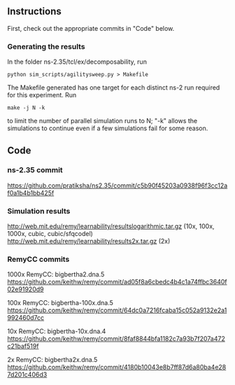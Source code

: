 ## Instructions ##
First, check out the appropriate commits in "Code" below.

### Generating the results ###
In the folder ns-2.35/tcl/ex/decomposability, run
   ```
   python sim_scripts/agilitysweep.py > Makefile
   ```
The Makefile generated has one target for each distinct ns-2 run required for 
this
experiment. Run
   ```         
   make -j N -k
   ```
to limit the number of parallel simulation runs to N; "-k" allows the 
simulations to continue even if a few simulations fail for some reason.

## Code ##

### ns-2.35 commit ###

https://github.com/pratiksha/ns2.35/commit/c5b90f45203a0938f96f3cc12af0a1b4b1bb425f

### Simulation results ###

http://web.mit.edu/remy/learnability/resultslogarithmic.tar.gz (10x, 100x, 1000x, cubic, cubic/sfqcodel)
http://web.mit.edu/remy/learnability/results2x.tar.gz (2x)

### RemyCC commits ###

1000x RemyCC: bigbertha2.dna.5     https://github.com/keithw/remy/commit/ad05f8a6cbedc4b4c1a74ffbc3640f02e91920d9

100x RemyCC:  bigbertha-100x.dna.5 https://github.com/keithw/remy/commit/64dc0a7216fcaba15c052a9132e2a1992460d7cc

10x RemyCC:   bigbertha-10x.dna.4  https://github.com/keithw/remy/commit/8faf8844bfa1182c7a93b7f207a472c21baf519f

2x RemyCC:    bigbertha2x.dna.5    https://github.com/keithw/remy/commit/4180b10043e8b7ff87d6a80ba4e287d201c406d3 
